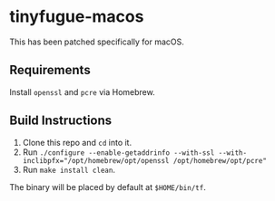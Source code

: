 # tinyfugue-macos

This has been patched specifically for macOS.

## Requirements

Install `openssl` and `pcre` via Homebrew.

## Build Instructions

1. Clone this repo and `cd` into it.
2. Run `./configure --enable-getaddrinfo --with-ssl --with-inclibpfx="/opt/homebrew/opt/openssl /opt/homebrew/opt/pcre"`
3. Run `make install clean`.

The binary will be placed by default at `$HOME/bin/tf`.